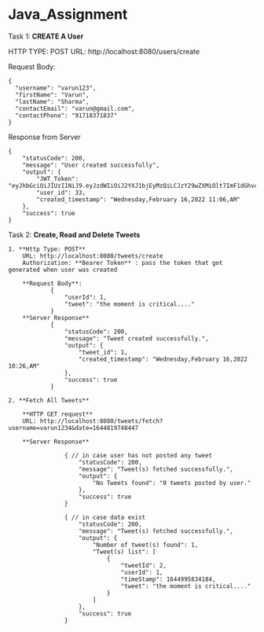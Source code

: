 # Java_Assignment

Task 1: **CREATE A User**

HTTP TYPE: POST
URL: http://localhost:8080/users/create

Request Body:

    {
      "username": "varun123",
      "firstName": "Varun",
      "lastName": "Sharma",
      "contactEmail": "varun@gmail.com",
      "contactPhone": "91718371837"
    }

Response from Server

    {
        "statusCode": 200,
        "message": "User created successfully",
        "output": {
            "JWT_Token": "eyJhbGciOiJIUzI1NiJ9.eyJzdWIiOiJ2YXJ1bjEyMzQiLCJzY29wZXMiOlt7ImF1dGhvcml0eSI6IlJPTEVfQURNSU4ifV0sImlzcyI6IlVqandhbCBTaGFybWEiLCJpYXQiOjE2NDQ5ODk3OTQsImV4cCI6MTY0NTAyNTc5NH0.PL_HTNOGvJNNt2e9t7uqMwhDuUOavYUSWniQDzppi6s",
            "user_id": 33,
            "created_timestamp": "Wednesday,February 16,2022 11:06,AM"
        },
        "success": true
    }

Task 2: **Create, Read and Delete Tweets**

    1. **Http Type: POST**
        URL: http://localhost:8080/tweets/create
        Authorization: **Bearer Token** : pass the token that got generated when user was created
        
        **Request Body**:
                {
                    "userId": 1,
                    "tweet": "the moment is critical...."
                }
        **Server Response**
                {
                    "statusCode": 200,
                    "message": "Tweet created successfully.",
                    "output": {
                        "tweet_id": 1,
                        "created_timestamp": "Wednesday,February 16,2022 10:26,AM"
                    },
                    "success": true
                }
                
    2. **Fetch All Tweets**
    
        **HTTP GET request**
        URL: http://localhost:8080/tweets/fetch?username=varun1234&date=1644819748447
        
        **Server Response**
        
                    { // in case user has not posted any tweet
                        "statusCode": 200,
                        "message": "Tweet(s) fetched successfully.",
                        "output": {
                            "No Tweets found": "0 tweets posted by user."
                        },
                        "success": true
                    }
                    
                    { // in case data exist
                        "statusCode": 200,
                        "message": "Tweet(s) fetched successfully.",
                        "output": {
                            "Number of tweet(s) found": 1,
                            "Tweet(s) list": [
                                {
                                    "tweetId": 2,
                                    "userId": 1,
                                    "timeStamp": 1644995834184,
                                    "tweet": "the moment is critical...."
                                }
                            ]
                        },
                        "success": true
                    }
    
